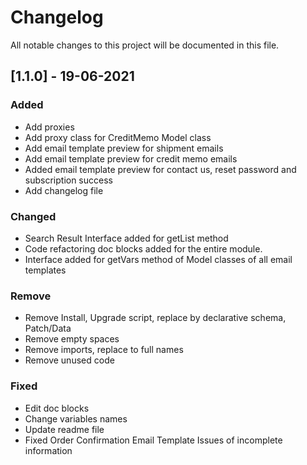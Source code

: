 # Changelog
All notable changes to this project will be documented in this file.

## [1.1.0] - 19-06-2021
### Added
- Add proxies
- Add proxy class for CreditMemo Model class
- Add email template preview for shipment emails
- Add email template preview for credit memo emails
- Added email template preview for contact us, reset password and subscription success
- Add changelog file

### Changed
- Search Result Interface added for getList method
- Code refactoring doc blocks added for the entire module.
- Interface added for getVars method of Model classes of all email templates

### Remove
- Remove Install, Upgrade script, replace by declarative schema, Patch/Data
- Remove empty spaces
- Remove imports, replace to full names
- Remove unused code

### Fixed
- Edit doc blocks
- Change variables names
- Update readme file
- Fixed Order Confirmation Email Template Issues of incomplete information
